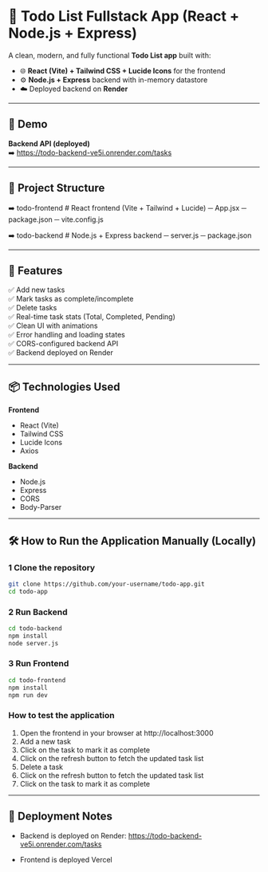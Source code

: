 # 📝 Todo List Fullstack App (React + Node.js + Express)

A clean, modern, and fully functional **Todo List app** built with:
- 🌐 **React (Vite) + Tailwind CSS + Lucide Icons** for the frontend
- ⚙️ **Node.js + Express** backend with in-memory datastore
- ☁️ Deployed backend on **Render**

---

## 📸 Demo

**Backend API (deployed)**  
➡️ https://todo-backend-ve5i.onrender.com/tasks

---

## 📂 Project Structure

➡️ todo-frontend # React frontend (Vite + Tailwind + Lucide)
─ App.jsx
─ package.json
─ vite.config.js

➡️ todo-backend # Node.js + Express backend
─ server.js
─ package.json

---

## 🚀 Features

✅ Add new tasks  
✅ Mark tasks as complete/incomplete  
✅ Delete tasks  
✅ Real-time task stats (Total, Completed, Pending)  
✅ Clean UI with animations  
✅ Error handling and loading states  
✅ CORS-configured backend API  
✅ Backend deployed on Render  

---

## 📦 Technologies Used

**Frontend**
- React (Vite)
- Tailwind CSS
- Lucide Icons
- Axios

**Backend**
- Node.js
- Express
- CORS
- Body-Parser

---

## 🛠️ How to Run the Application Manually (Locally)

### 1 Clone the repository

```bash
git clone https://github.com/your-username/todo-app.git
cd todo-app
```

### 2 Run Backend

```bash
cd todo-backend
npm install
node server.js
```

### 3 Run Frontend

```bash
cd todo-frontend
npm install
npm run dev
```

### How to test the application

1. Open the frontend in your browser at http://localhost:3000
2. Add a new task
3. Click on the task to mark it as complete
4. Click on the refresh button to fetch the updated task list
5. Delete a task
6. Click on the refresh button to fetch the updated task list
7. Click on the task to mark it as complete

---

## 📌 Deployment Notes

- Backend is deployed on Render:
    https://todo-backend-ve5i.onrender.com/tasks

- Frontend is deployed Vercel